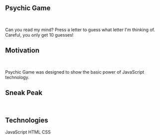 
<h2>Psychic Game</h2><br>
<p>Can you read my mind? Press a letter to guess what letter I'm thinking of. Careful, you only get 10 guesses!</p>

<h2>Motivation</h2><br>
<p>Psychic Game was designed to show the basic power of JavaScript technology.</p>
  
<h2>Sneak Peak</h2><br>


<h2>Technologies</h2>
JavaScript
HTML
CSS


